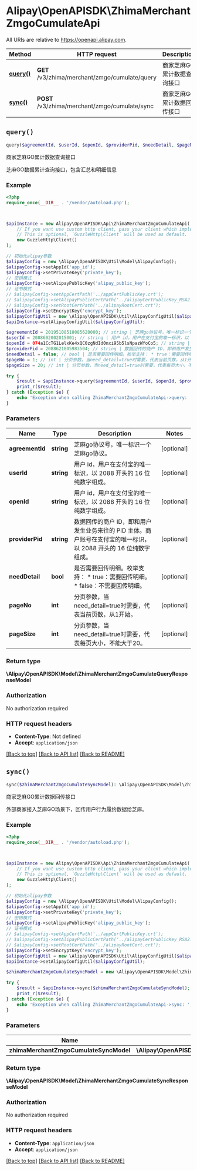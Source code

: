 # Alipay\OpenAPISDK\ZhimaMerchantZmgoCumulateApi

All URIs are relative to https://openapi.alipay.com.

Method | HTTP request | Description
------------- | ------------- | -------------
[**query()**](ZhimaMerchantZmgoCumulateApi.md#query) | **GET** /v3/zhima/merchant/zmgo/cumulate/query | 商家芝麻GO累计数据查询接口
[**sync()**](ZhimaMerchantZmgoCumulateApi.md#sync) | **POST** /v3/zhima/merchant/zmgo/cumulate/sync | 商家芝麻GO累计数据回传接口


## `query()`

```php
query($agreementId, $userId, $openId, $providerPid, $needDetail, $pageNo, $pageSize): \Alipay\OpenAPISDK\Model\ZhimaMerchantZmgoCumulateQueryResponseModel
```

商家芝麻GO累计数据查询接口

芝麻GO数据累计查询接口，包含汇总和明细信息

### Example

```php
<?php
require_once(__DIR__ . '/vendor/autoload.php');



$apiInstance = new Alipay\OpenAPISDK\Api\ZhimaMerchantZmgoCumulateApi(
    // If you want use custom http client, pass your client which implements `GuzzleHttp\ClientInterface`.
    // This is optional, `GuzzleHttp\Client` will be used as default.
    new GuzzleHttp\Client()
);

// 初始化alipay参数
$alipayConfig = new \Alipay\OpenAPISDK\Util\Model\AlipayConfig();
$alipayConfig->setAppId('app_id');
$alipayConfig->setPrivateKey('private_key');
// 密钥模式
$alipayConfig->setAlipayPublicKey('alipay_public_key');
// 证书模式
// $alipayConfig->setAppCertPath('../appCertPublicKey.crt');
// $alipayConfig->setAlipayPublicCertPath('../alipayCertPublicKey_RSA2.crt');
// $alipayConfig->setRootCertPath('../alipayRootCert.crt');
$alipayConfig->setEncryptKey('encrypt_key');
$alipayConfigUtil = new \Alipay\OpenAPISDK\Util\AlipayConfigUtil($alipayConfig);
$apiInstance->setAlipayConfigUtil($alipayConfigUtil);

$agreementId = 20195108518085620000; // string | 芝麻go协议号，唯一标识一个芝麻go协议。
$userId = 2088602002015001; // string | 用户 id，用户在支付宝的唯一标识，以 2088 开头的 16 位纯数字组成。
$openId = 074a1CcTG1LelxKe4xQC0zgNdId0nxi95b5lsNpazWYoCo5; // string | 用户 id，用户在支付宝的唯一标识，以 2088 开头的 16 位纯数字组成。
$providerPid = 2088621805983504; // string | 数据回传的商户 ID，即和用户发生业务来往的 PID 主体。商户账号在支付宝的唯一标识，以 2088 开头的 16 位纯数字组成。
$needDetail = false; // bool | 是否需要回传明细。枚举支持： * true：需要回传明细。 * false：不需要回传明细。
$pageNo = 1; // int | 分页参数，当need_detail=true时需要，代表当前页数，从1开始。
$pageSize = 20; // int | 分页参数，当need_detail=true时需要，代表每页大小，不能大于20。

try {
    $result = $apiInstance->query($agreementId, $userId, $openId, $providerPid, $needDetail, $pageNo, $pageSize);
    print_r($result);
} catch (Exception $e) {
    echo 'Exception when calling ZhimaMerchantZmgoCumulateApi->query: ', $e->getMessage(), PHP_EOL;
}
```

### Parameters

Name | Type | Description  | Notes
------------- | ------------- | ------------- | -------------
 **agreementId** | **string**| 芝麻go协议号，唯一标识一个芝麻go协议。 | [optional]
 **userId** | **string**| 用户 id，用户在支付宝的唯一标识，以 2088 开头的 16 位纯数字组成。 | [optional]
 **openId** | **string**| 用户 id，用户在支付宝的唯一标识，以 2088 开头的 16 位纯数字组成。 | [optional]
 **providerPid** | **string**| 数据回传的商户 ID，即和用户发生业务来往的 PID 主体。商户账号在支付宝的唯一标识，以 2088 开头的 16 位纯数字组成。 | [optional]
 **needDetail** | **bool**| 是否需要回传明细。枚举支持： * true：需要回传明细。 * false：不需要回传明细。 | [optional]
 **pageNo** | **int**| 分页参数，当need_detail&#x3D;true时需要，代表当前页数，从1开始。 | [optional]
 **pageSize** | **int**| 分页参数，当need_detail&#x3D;true时需要，代表每页大小，不能大于20。 | [optional]

### Return type

**\Alipay\OpenAPISDK\Model\ZhimaMerchantZmgoCumulateQueryResponseModel**

### Authorization

No authorization required

### HTTP request headers

- **Content-Type**: Not defined
- **Accept**: `application/json`

[[Back to top]](#) [[Back to API list]](../../README.md#api-endpoints)
[[Back to README]](../../README.md)

## `sync()`

```php
sync($zhimaMerchantZmgoCumulateSyncModel): \Alipay\OpenAPISDK\Model\ZhimaMerchantZmgoCumulateSyncResponseModel
```

商家芝麻GO累计数据回传接口

外部商家接入芝麻GO场景下，回传用户行为履约数据给芝麻。

### Example

```php
<?php
require_once(__DIR__ . '/vendor/autoload.php');



$apiInstance = new Alipay\OpenAPISDK\Api\ZhimaMerchantZmgoCumulateApi(
    // If you want use custom http client, pass your client which implements `GuzzleHttp\ClientInterface`.
    // This is optional, `GuzzleHttp\Client` will be used as default.
    new GuzzleHttp\Client()
);

// 初始化alipay参数
$alipayConfig = new \Alipay\OpenAPISDK\Util\Model\AlipayConfig();
$alipayConfig->setAppId('app_id');
$alipayConfig->setPrivateKey('private_key');
// 密钥模式
$alipayConfig->setAlipayPublicKey('alipay_public_key');
// 证书模式
// $alipayConfig->setAppCertPath('../appCertPublicKey.crt');
// $alipayConfig->setAlipayPublicCertPath('../alipayCertPublicKey_RSA2.crt');
// $alipayConfig->setRootCertPath('../alipayRootCert.crt');
$alipayConfig->setEncryptKey('encrypt_key');
$alipayConfigUtil = new \Alipay\OpenAPISDK\Util\AlipayConfigUtil($alipayConfig);
$apiInstance->setAlipayConfigUtil($alipayConfigUtil);

$zhimaMerchantZmgoCumulateSyncModel = new \Alipay\OpenAPISDK\Model\ZhimaMerchantZmgoCumulateSyncModel(); // \Alipay\OpenAPISDK\Model\ZhimaMerchantZmgoCumulateSyncModel

try {
    $result = $apiInstance->sync($zhimaMerchantZmgoCumulateSyncModel);
    print_r($result);
} catch (Exception $e) {
    echo 'Exception when calling ZhimaMerchantZmgoCumulateApi->sync: ', $e->getMessage(), PHP_EOL;
}
```

### Parameters

Name | Type | Description  | Notes
------------- | ------------- | ------------- | -------------
 **zhimaMerchantZmgoCumulateSyncModel** | **\Alipay\OpenAPISDK\Model\ZhimaMerchantZmgoCumulateSyncModel**|  | [optional]

### Return type

**\Alipay\OpenAPISDK\Model\ZhimaMerchantZmgoCumulateSyncResponseModel**

### Authorization

No authorization required

### HTTP request headers

- **Content-Type**: `application/json`
- **Accept**: `application/json`

[[Back to top]](#) [[Back to API list]](../../README.md#api-endpoints)
[[Back to README]](../../README.md)
